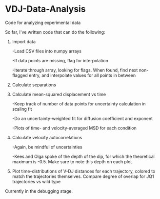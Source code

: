 # VDJ-Data-Analysis
Code for analyzing experimental data

So far, I've written code that can do the following:

1. Import data

    -Load CSV files into numpy arrays
    
    -If data points are missing, flag for interpolation
    
    -Iterate through array, looking for flags. When found, find next non-flagged entry, and interpolate values for all points in between
    
2. Calculate separations

3. Calculate mean-squared displacement vs time

    -Keep track of number of data points for uncertainty calculation in scaling fit
    
    -Do an uncertainty-weighted fit for diffusion coefficient and exponent
    
    -Plots of time- and velocity-averaged MSD for each condition
    
4. Calculate velocity autocorrelations

    -Again, be mindful of uncertainties
    
    -Kees and Olga spoke of the depth of the dip, for which the theoretical maximum is -0.5. Make sure to note this depth on each plot
    
5. Plot time-distributions of V-DJ distances for each trajectory, colored to match the trajectories themselves. Compare degree of overlap for JQ1 trajectories vs wild type


Currently in the debugging stage.

